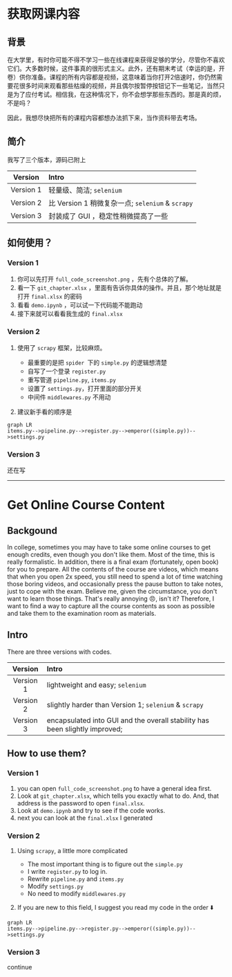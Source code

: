 
# 获取网课内容

## 背景

在大学里，有时你可能不得不学习一些在线课程来获得足够的学分，尽管你不喜欢它们。大多数时候，这件事真的很形式主义。此外，还有期末考试（幸运的是，开卷）供你准备。课程的所有内容都是视频，这意味着当你打开2倍速时，你仍然需要花很多时间来观看那些枯燥的视频，并且偶尔按暂停按钮记下一些笔记，当然只是为了应付考试。相信我，在这种情况下，你不会想学那些东西的。那是真的烦，不是吗？

因此，我想尽快把所有的课程内容都想办法抓下来，当作资料带去考场。

## 简介
我写了三个版本，源码已附上

|  Version  | Intro                                            |
| :-------: | :----------------------------------------------- |
| Version 1 | 轻量级、简洁; `selenium`                         |
| Version 2 | 比 Version 1 稍微复杂一点; `selenium` & `scrapy` |
| Version 3 | 封装成了 GUI ，稳定性稍微提高了一些              |

## 如何使用？

### Version 1

1. 你可以先打开 `full_code_screenshot.png` ，先有个总体的了解。
2. 看一下 `git_chapter.xlsx` ，里面有告诉你具体的操作。并且，那个地址就是打开 `final.xlsx` 的密码
3. 看看 `demo.ipynb` ，可以试一下代码能不能跑动
4. 接下来就可以看看我生成的 `final.xlsx`

### Version 2

1. 使用了 `scrapy` 框架，比较麻烦。

   - 最重要的是把 `spider `下的 `simple.py` 的逻辑想清楚
   - 自写了一个登录 `register.py`
   - 重写管道 `pipeline.py`, `items.py`
   - 设置了 `settings.py`，打开里面的部分开关
   - 中间件 `middlewares.py` 不用动
2. 建议新手看的顺序是

```mermaid
graph LR
items.py-->pipeline.py-->register.py-->emperor((simple.py))-->settings.py
```
### Version 3

还在写

<hr>

# Get Online Course Content

## Backgound

In college, sometimes you may have to take some online courses to get enough credits, even though you don't like them. Most of the time, this is really formalistic. In addition, there is a final exam (fortunately, open book) for you to prepare. All the contents of the course are videos, which means that when you open 2x speed, you still need to spend a lot of time watching those boring videos, and occasionally press the pause button to take notes, just to cope with the exam. Believe me, given the circumstance, you don't want to learn those things. That's really annoying :angry:, isn't it?
Therefore, I want to find a way to capture all the course contents as soon as possible and take them to the examination room as materials.

## Intro

There are three versions with codes.

|  Version  | Intro                                                        |
| :-------: | :----------------------------------------------------------- |
| Version 1 | lightweight and easy; `selenium`                             |
| Version 2 | slightly harder than Version 1; `selenium` & `scrapy`        |
| Version 3 | encapsulated into GUI and the overall stability has been slightly improved; |

## How to use them? 

### Version 1

1. you can open `full_code_screenshot.png` to have a general idea first.
2. Look at `git_chapter.xlsx`, which tells you exactly what to do. And, that address is the password to open `final.xlsx`.
3. Look at `demo.ipynb` and try to see if the code works.
4. next you can look at the `final.xlsx` I generated

### Version 2

1. Using `scrapy`, a little more complicated

   - The most important thing is to figure out the `simple.py`
   - I write `register.py` to log in.
   - Rewrite `pipeline.py` and `items.py`
   - Modify `settings.py`
   - No need to modify `middlewares.py`
2. If you are new to this field, I suggest you read my code in the order :arrow_down:

```mermaid
graph LR
items.py-->pipeline.py-->register.py-->emperor((simple.py))-->settings.py
```

### Version 3

continue

